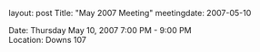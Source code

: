 layout: post
Title: "May 2007 Meeting"
meetingdate: 2007-05-10

Date: Thursday May 10, 2007 7:00 PM - 9:00 PM                                    
Location: Downs 107                                         
